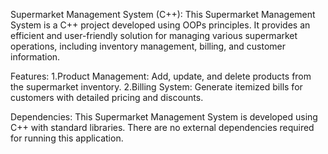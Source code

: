 Supermarket Management System (C++):
This Supermarket Management System is a C++ project developed using OOPs principles. 
It provides an efficient and user-friendly solution for managing various supermarket operations, including inventory management, billing, and customer information.

Features:
1.Product Management:
  Add, update, and delete products from the supermarket inventory.
2.Billing System:
  Generate itemized bills for customers with detailed pricing and discounts.

Dependencies:
This Supermarket Management System is developed using C++ with standard libraries. There are no external dependencies required for running this application.

